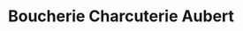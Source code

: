 ---
title: "Boucherie Charcuterie Aubert"
url: /sable-sur-sarthe/boucherie-charcuterie-aubert/
shop: Metzgerei
---